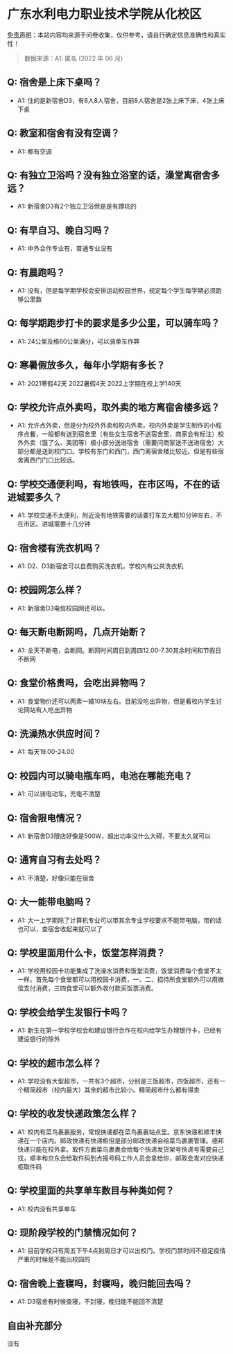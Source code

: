 # 广东水利电力职业技术学院从化校区

[免责声明](https://colleges.chat/#_3)：本站内容均来源于问卷收集，仅供参考，请自行确定信息准确性和真实性！

> 数据来源：A1: 匿名 (2022 年 06 月)

## Q: 宿舍是上床下桌吗？

- A1: 住的是新宿舍D3，有6人8人宿舍，目前8人宿舍是2张上床下床，4张上床下桌

## Q: 教室和宿舍有没有空调？

- A1: 都有空调

## Q: 有独立卫浴吗？没有独立浴室的话，澡堂离宿舍多远？

- A1: 新宿舍D3有2个独立卫浴但是是有蹲坑的

## Q: 有早自习、晚自习吗？

- A1: 中外合作专业有，普通专业没有

## Q: 有晨跑吗？

- A1: 没有，但是每学期学校会安排运动校园世界，规定每个学生每学期必须跑够公里数

## Q: 每学期跑步打卡的要求是多少公里，可以骑车吗？

- A1: 24公里及格60公里满分，可以骑单车作弊

## Q: 寒暑假放多久，每年小学期有多长？

- A1: 2021寒假42天 2022暑假4天 2022上学期在校上学140天

## Q: 学校允许点外卖吗，取外卖的地方离宿舍楼多远？

- A1: 允许点外卖，但是分为校外外卖和校内外卖。校内外卖是学生制作的小程序点餐，一般都有送到宿舍里（有些女生宿舍不送宿舍里，商家会有标注）校外外卖（饿了么、美团等）极小部分送进宿舍（需要问商家送不送进宿舍）大部分都是送到校门口。学校有东门和西门，西门离宿舍楼比较近。但是有些宿舍离西门门口比较远。

## Q: 学校交通便利吗，有地铁吗，在市区吗，不在的话进城要多久？

- A1: 学校交通不太便利，附近没有地铁需要的话要打车去大概10分钟左右，不在市区。进城需要十几分钟

## Q: 宿舍楼有洗衣机吗？

- A1: D2、D3新宿舍可以自费购买洗衣机，学校内有公共洗衣机

## Q: 校园网怎么样？

- A1: 新宿舍D3电信校园网还可以。

## Q: 每天断电断网吗，几点开始断？

- A1: 全天不断电，会断网。断网时间周日到周四12.00-7.30其余时间和节假日不断网

## Q: 食堂价格贵吗，会吃出异物吗？

- A1: 食堂物价还可以两素一婚10块左右。目前没吃出异物，但是看校内学生讨论网站有人吃出异物

## Q: 洗澡热水供应时间？

- A1: 每天19.00-24.00

## Q: 校园内可以骑电瓶车吗，电池在哪能充电？

- A1: 可以骑电动车，充电不清楚

## Q: 宿舍限电情况？

- A1: 新宿舍D3限店好像是500W，超出功率没什么大碍，不要太久就可以

## Q: 通宵自习有去处吗？

- A1: 不清楚，好像只能在宿舍

## Q: 大一能带电脑吗？

- A1: 大一上学期除了计算机专业可以带其余专业学校要求不能带电脑，带的话也可以，查宿舍收起来就可以了

## Q: 学校里面用什么卡，饭堂怎样消费？

- A1: 学校用校园卡功能集成了洗澡水消费和饭堂消费，饭堂消费每个食堂不太一样。首先每个食堂都可以用校园卡消费，一、二、招待所食堂额外可以用微信支付消费，三四食堂可以额外收付款买饭票消费。

## Q: 学校会给学生发银行卡吗？

- A1: 新生在第一学校学校会和建设银行合作在校内给学生办理银行卡，已经有建设银行的除外

## Q: 学校的超市怎么样？

- A1: 学校没有大型超市，一共有3个超市，分别是三饭超市，四饭超市，还有一个精简超市（校内最大）其余的超市比较小。精简超市什么都有得卖

## Q: 学校的收发快递政策怎么样？

- A1: 校内有菜鸟裹裹服务，常规快递都在菜鸟裹裹站点里。京东快递和顺丰快递在一个店内。邮政快递有快递柜但是部分邮政快递会给菜鸟裹裹管理。德邦快递只能在校外拿。取件方面菜鸟裹裹会给每个快递发货架号快递号需要自己找，顺丰和京东会给取件码到点报号码工作人员会拿给你，邮政会发对应快递柜取件码

## Q: 学校里面的共享单车数目与种类如何？

- A1: 校内没有共享单车

## Q: 现阶段学校的门禁情况如何？

- A1: 目前学校只有周五下午4点到周日才可以出校门。学校门禁时间不稳定疫情严重的时候是不能出校园的

## Q: 宿舍晚上查寝吗，封寝吗，晚归能回去吗？

- A1: D3宿舍有时候查寝，不封寝，晚归能不能回不清楚

## 自由补充部分

没有